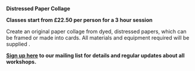 **Distressed Paper Collage**

**Classes start from £22.50 per person for a 3 hour session**

Create an original paper collage from dyed, distressed papers, which can be framed or made into cards. All materials and equipment  required will be supplied .

**[Sign up here](/contact)  to our mailing list for details and regular updates about all workshops.**
